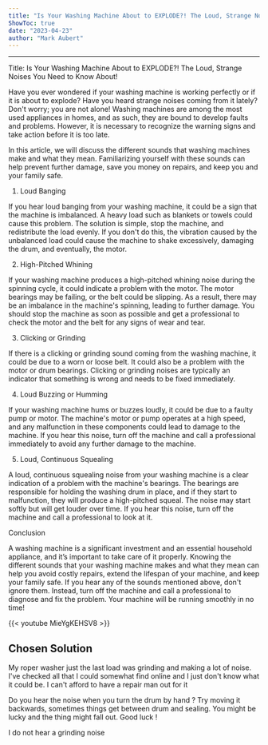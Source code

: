 ```yaml
---
title: "Is Your Washing Machine About to EXPLODE?! The Loud, Strange Noises You Need to Know About!"
ShowToc: true 
date: "2023-04-23"
author: "Mark Aubert"
---
```

*****
Title: Is Your Washing Machine About to EXPLODE?! The Loud, Strange Noises You Need to Know About!

Have you ever wondered if your washing machine is working perfectly or if it is about to explode? Have you heard strange noises coming from it lately? Don't worry; you are not alone! Washing machines are among the most used appliances in homes, and as such, they are bound to develop faults and problems. However, it is necessary to recognize the warning signs and take action before it is too late. 

In this article, we will discuss the different sounds that washing machines make and what they mean. Familiarizing yourself with these sounds can help prevent further damage, save you money on repairs, and keep you and your family safe. 

1. Loud Banging

If you hear loud banging from your washing machine, it could be a sign that the machine is imbalanced. A heavy load such as blankets or towels could cause this problem. The solution is simple, stop the machine, and redistribute the load evenly. If you don't do this, the vibration caused by the unbalanced load could cause the machine to shake excessively, damaging the drum, and eventually, the motor.

2. High-Pitched Whining

If your washing machine produces a high-pitched whining noise during the spinning cycle, it could indicate a problem with the motor. The motor bearings may be failing, or the belt could be slipping. As a result, there may be an imbalance in the machine's spinning, leading to further damage. You should stop the machine as soon as possible and get a professional to check the motor and the belt for any signs of wear and tear.

3. Clicking or Grinding

If there is a clicking or grinding sound coming from the washing machine, it could be due to a worn or loose belt. It could also be a problem with the motor or drum bearings. Clicking or grinding noises are typically an indicator that something is wrong and needs to be fixed immediately. 

4. Loud Buzzing or Humming

If your washing machine hums or buzzes loudly, it could be due to a faulty pump or motor. The machine's motor or pump operates at a high speed, and any malfunction in these components could lead to damage to the machine. If you hear this noise, turn off the machine and call a professional immediately to avoid any further damage to the machine.

5. Loud, Continuous Squealing

A loud, continuous squealing noise from your washing machine is a clear indication of a problem with the machine's bearings. The bearings are responsible for holding the washing drum in place, and if they start to malfunction, they will produce a high-pitched squeal. The noise may start softly but will get louder over time. If you hear this noise, turn off the machine and call a professional to look at it.

Conclusion

A washing machine is a significant investment and an essential household appliance, and it’s important to take care of it properly. Knowing the different sounds that your washing machine makes and what they mean can help you avoid costly repairs, extend the lifespan of your machine, and keep your family safe. If you hear any of the sounds mentioned above, don't ignore them. Instead, turn off the machine and call a professional to diagnose and fix the problem. Your machine will be running smoothly in no time!

{{< youtube MieYgKEHSV8 >}} 



## Chosen Solution
 My roper washer just the last load was grinding and making a lot of noise. I've checked all that I could somewhat find online and I just don't know what it could be. I can't afford to have a repair man out for it

 Do you hear the noise when you turn the drum by hand ?
Try moving it backwards, sometimes things get between drum and sealing. You might be lucky and the thing might fall out.
Good luck !

 I do not hear a grinding noise




